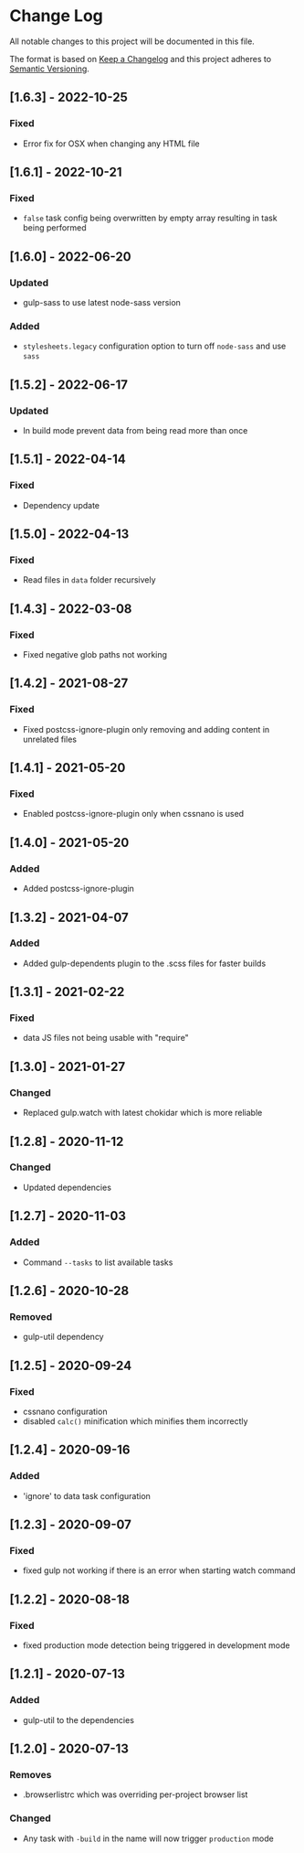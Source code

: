 # Change Log
All notable changes to this project will be documented in this file.

The format is based on [Keep a Changelog](http://keepachangelog.com/)
and this project adheres to [Semantic Versioning](http://semver.org/).

## [1.6.3] - 2022-10-25
### Fixed
- Error fix for OSX when changing any HTML file

## [1.6.1] - 2022-10-21
### Fixed
- `false` task config being overwritten by empty array resulting in task being performed

## [1.6.0] - 2022-06-20
### Updated
- gulp-sass to use latest node-sass version
### Added
- `stylesheets.legacy` configuration option to turn off `node-sass` and use `sass`

## [1.5.2] - 2022-06-17
### Updated
- In build mode prevent data from being read more than once

## [1.5.1] - 2022-04-14
### Fixed
- Dependency update

## [1.5.0] - 2022-04-13
### Fixed
- Read files in `data` folder recursively

## [1.4.3] - 2022-03-08
### Fixed
- Fixed negative glob paths not working

## [1.4.2] - 2021-08-27
### Fixed
- Fixed postcss-ignore-plugin only removing and adding content in unrelated files

## [1.4.1] - 2021-05-20
### Fixed
- Enabled postcss-ignore-plugin only when cssnano is used

## [1.4.0] - 2021-05-20
### Added
- Added postcss-ignore-plugin

## [1.3.2] - 2021-04-07
### Added
- Added gulp-dependents plugin to the .scss files for faster builds

## [1.3.1] - 2021-02-22
### Fixed
- data JS files not being usable with "require"

## [1.3.0] - 2021-01-27
### Changed
- Replaced gulp.watch with latest chokidar which is more reliable

## [1.2.8] - 2020-11-12
### Changed
- Updated dependencies

## [1.2.7] - 2020-11-03
### Added
- Command `--tasks` to list available tasks

## [1.2.6] - 2020-10-28
### Removed
- gulp-util dependency

## [1.2.5] - 2020-09-24
### Fixed
- cssnano configuration
- disabled `calc()` minification which minifies them incorrectly

## [1.2.4] - 2020-09-16
### Added
- 'ignore' to data task configuration

## [1.2.3] - 2020-09-07
### Fixed
- fixed gulp not working if there is an error when starting watch command

## [1.2.2] - 2020-08-18
### Fixed
- fixed production mode detection being triggered in development mode

## [1.2.1] - 2020-07-13
### Added
- gulp-util to the dependencies


## [1.2.0] - 2020-07-13
### Removes
- .browserlistrc which was overriding per-project browser list
### Changed
- Any task with `-build` in the name will now trigger `production` mode
